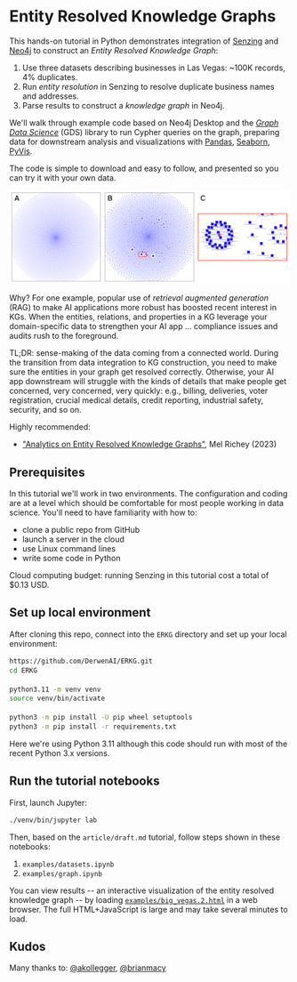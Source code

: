 # Entity Resolved Knowledge Graphs

This hands-on tutorial in Python demonstrates integration of
[Senzing](https://github.com/Senzing) and [Neo4j](https://github.com/neo4j)
to construct an _Entity Resolved Knowledge Graph_:

  1. Use three datasets describing businesses in Las Vegas: ~100K records, 4% duplicates.
  2. Run _entity resolution_ in Senzing to resolve duplicate business names and addresses.
  3. Parse results to construct a _knowledge graph_ in Neo4j.

We'll walk through example code based on Neo4j Desktop and the
[_Graph Data Science_](https://github.com/neo4j/graph-data-science-client)
(GDS) library to run Cypher queries on the graph,
preparing data for downstream analysis and visualizations with
[Pandas](https://pandas.pydata.org/),
[Seaborn](https://seaborn.pydata.org/),
[PyVis](https://pyvis.readthedocs.io/en/latest/).

The code is simple to download and easy to follow, and presented so
you can try it with your own data.

![Before and After](article/img/before_after.png)

Why?
For one example, popular use of _retrieval augmented generation_ (RAG)
to make AI applications more robust has boosted recent interest in KGs.
When the entities, relations, and properties in a KG leverage your
domain-specific data to strengthen your AI app ... compliance issues
and audits rush to the foreground.

TL;DR: sense-making of the data coming from a connected world.
During the transition from data integration to KG construction,
you need to make sure the entities in your graph get resolved correctly.
Otherwise, your AI app downstream will struggle with the kinds of details
that make people get concerned, very concerned, very quickly:
e.g., billing, deliveries, voter registration, crucial medical details,
credit reporting, industrial safety, security, and so on.

Highly recommended:
  - ["Analytics on Entity Resolved Knowledge Graphs"](https://youtu.be/ZgK5YHNixTM), Mel Richey (2023)


## Prerequisites

In this tutorial we'll work in two environments.
The configuration and coding are at a level which should be comfortable
for most people working in data science.
You'll need to have familiarity with how to:

  - clone a public repo from GitHub
  - launch a server in the cloud
  - use Linux command lines
  - write some code in Python

Cloud computing budget: running Senzing in this tutorial cost a total
of $0.13 USD.


## Set up local environment

After cloning this repo, connect into the `ERKG` directory and set up
your local environment:

```bash
https://github.com/DerwenAI/ERKG.git
cd ERKG

python3.11 -m venv venv
source venv/bin/activate

python3 -m pip install -U pip wheel setuptools
python3 -m pip install -r requirements.txt 
```

Here we're using Python 3.11 although this code should run with most
of the recent Python 3.x versions.


## Run the tutorial notebooks

First, launch Jupyter:

```bash
./venv/bin/jupyter lab
```

Then, based on the `article/draft.md` tutorial, follow steps shown in
these notebooks:

  1. `examples/datasets.ipynb`
  2. `examples/graph.ipynb`

You can view results --
an interactive visualization of the entity resolved knowledge graph --
by loading [`examples/big_vegas.2.html`](examples/big_vegas.2.html)
in a web browser.
The full HTML+JavaScript is large and may take several minutes to load.


## Kudos

Many thanks to:
[@akollegger](https://github.com/akollegger),
[@brianmacy](https://github.com/brianmacy)
